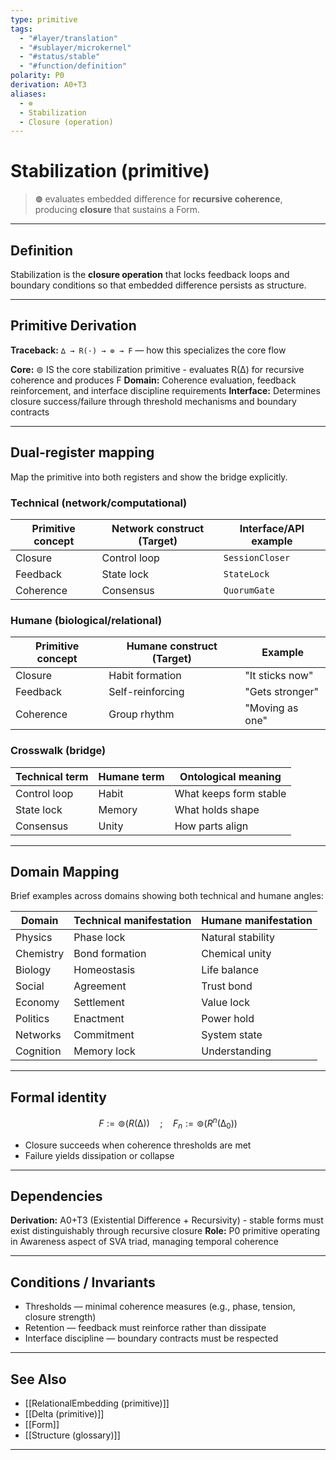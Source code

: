 ```yaml
---
type: primitive
tags:
  - "#layer/translation"
  - "#sublayer/microkernel"
  - "#status/stable"
  - "#function/definition"
polarity: P0
derivation: A0+T3
aliases:
  - ⊚
  - Stabilization
  - Closure (operation)
---
```


# Stabilization (primitive)

> **⊚** evaluates embedded difference for **recursive coherence**, producing **closure** that sustains a Form.

---

## Definition

Stabilization is the **closure operation** that locks feedback loops and boundary conditions so that embedded difference persists as structure.

---

## Primitive Derivation

**Traceback:** `∆ → R(·) → ⊚ → F` — how this specializes the core flow

**Core:** ⊚ IS the core stabilization primitive - evaluates R(∆) for recursive coherence and produces F
**Domain:** Coherence evaluation, feedback reinforcement, and interface discipline requirements
**Interface:** Determines closure success/failure through threshold mechanisms and boundary contracts

---

## Dual‑register mapping

Map the primitive into both registers and show the bridge explicitly.

### Technical (network/computational)

| Primitive concept | Network construct (Target) | Interface/API example |
|------------------|---------------------------|----------------------|
| Closure | Control loop | `SessionCloser` |
| Feedback | State lock | `StateLock` |
| Coherence | Consensus | `QuorumGate` |

### Humane (biological/relational)

| Primitive concept | Humane construct (Target) | Example |
|------------------|---------------------------|---------|
| Closure | Habit formation | "It sticks now" |
| Feedback | Self-reinforcing | "Gets stronger" |
| Coherence | Group rhythm | "Moving as one" |

### Crosswalk (bridge)

| Technical term | Humane term | Ontological meaning |
|---------------|-------------|-------------------|
| Control loop | Habit | What keeps form stable |
| State lock | Memory | What holds shape |
| Consensus | Unity | How parts align |

---

## Domain Mapping

Brief examples across domains showing both technical and humane angles:

| Domain | Technical manifestation | Humane manifestation |
|--------|------------------------|---------------------|
| Physics | Phase lock | Natural stability |
| Chemistry | Bond formation | Chemical unity |
| Biology | Homeostasis | Life balance |
| Social | Agreement | Trust bond |
| Economy | Settlement | Value lock |
| Politics | Enactment | Power hold |
| Networks | Commitment | System state |
| Cognition | Memory lock | Understanding |

---

## Formal identity

$$
F := ⊚(R(∆)) \quad ; \quad F_n := ⊚(R^n(∆_0))
$$

- Closure succeeds when coherence thresholds are met
- Failure yields dissipation or collapse

---

## Dependencies

**Derivation:** A0+T3 (Existential Difference + Recursivity) - stable forms must exist distinguishably through recursive closure
**Role:** P0 primitive operating in Awareness aspect of SVA triad, managing temporal coherence

---

## Conditions / Invariants

- Thresholds — minimal coherence measures (e.g., phase, tension, closure strength)
- Retention — feedback must reinforce rather than dissipate
- Interface discipline — boundary contracts must be respected

---

## See Also

- [[RelationalEmbedding (primitive)]]
- [[Delta (primitive)]]
- [[Form]]
- [[Structure (glossary)]]

---

